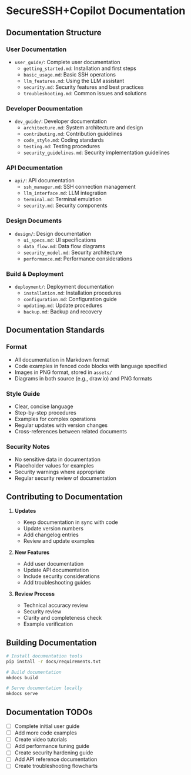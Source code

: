 # SecureSSH+Copilot Documentation

## Documentation Structure

### User Documentation
- `user_guide/`: Complete user documentation
  - `getting_started.md`: Installation and first steps
  - `basic_usage.md`: Basic SSH operations
  - `llm_features.md`: Using the LLM assistant
  - `security.md`: Security features and best practices
  - `troubleshooting.md`: Common issues and solutions

### Developer Documentation
- `dev_guide/`: Developer documentation
  - `architecture.md`: System architecture and design
  - `contributing.md`: Contribution guidelines
  - `code_style.md`: Coding standards
  - `testing.md`: Testing procedures
  - `security_guidelines.md`: Security implementation guidelines

### API Documentation
- `api/`: API documentation
  - `ssh_manager.md`: SSH connection management
  - `llm_interface.md`: LLM integration
  - `terminal.md`: Terminal emulation
  - `security.md`: Security components

### Design Documents
- `design/`: Design documentation
  - `ui_specs.md`: UI specifications
  - `data_flow.md`: Data flow diagrams
  - `security_model.md`: Security architecture
  - `performance.md`: Performance considerations

### Build & Deployment
- `deployment/`: Deployment documentation
  - `installation.md`: Installation procedures
  - `configuration.md`: Configuration guide
  - `updating.md`: Update procedures
  - `backup.md`: Backup and recovery

## Documentation Standards

### Format
- All documentation in Markdown format
- Code examples in fenced code blocks with language specified
- Images in PNG format, stored in `assets/`
- Diagrams in both source (e.g., draw.io) and PNG formats

### Style Guide
- Clear, concise language
- Step-by-step procedures
- Examples for complex operations
- Regular updates with version changes
- Cross-references between related documents

### Security Notes
- No sensitive data in documentation
- Placeholder values for examples
- Security warnings where appropriate
- Regular security review of documentation

## Contributing to Documentation

1. **Updates**
   - Keep documentation in sync with code
   - Update version numbers
   - Add changelog entries
   - Review and update examples

2. **New Features**
   - Add user documentation
   - Update API documentation
   - Include security considerations
   - Add troubleshooting guides

3. **Review Process**
   - Technical accuracy review
   - Security review
   - Clarity and completeness check
   - Example verification

## Building Documentation

```bash
# Install documentation tools
pip install -r docs/requirements.txt

# Build documentation
mkdocs build

# Serve documentation locally
mkdocs serve
```

## Documentation TODOs

- [ ] Complete initial user guide
- [ ] Add more code examples
- [ ] Create video tutorials
- [ ] Add performance tuning guide
- [ ] Create security hardening guide
- [ ] Add API reference documentation
- [ ] Create troubleshooting flowcharts 
